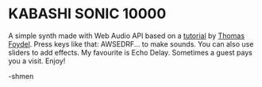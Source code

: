 # KABASHI SONIC 10000

A simple synth made with Web Audio API based on a [tutorial](https://www.youtube.com/playlist?list=PLQ1Pnjr9zvi4x9sofuSjF6fcjjRT222In) by [Thomas Foydel](https://github.com/thomasfoydel). Press keys like that: AWSEDRF... to make sounds. You can also use sliders to add effects. My favourite is Echo Delay. Sometimes a guest pays you a visit. Enjoy!

-shmen
